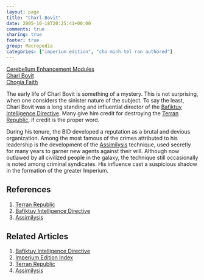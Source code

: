 ```yaml
---
layout: page
title: "Charl Bovit"
date: 2005-10-18T20:25:41+00:00
comments: true
sharing: true
footer: true
group: Macropedia
categories: ["imperium edition", "cho minh tel ran authored"]
---
```


<div class='row'>
	<div class='col-md-4'><a href='/macropedia/cerebellum-enhancement-modules'>Cerebellum Enhancement Modules</a></div>
	<div class='col-md-4'><a href='/macropedia/charl-bovit'>Charl Bovit</a></div>
	<div class='col-md-4'><a href='/macropedia/chogia-faith'>Chogia Faith</a></div>
</div>


The early life of Charl Bovit is something of a mystery. This is not surprising, when one considers the sinister nature of the subject. To say the least, Charl Bovit was a long standing and influential director of the  [Bafiktuy Intelligence Directive](/macropedia/bafiktuy-intelligence-directive). Many give him credit for destroying the [Terran Republic](/macropedia/terran-republic), if credit is the proper word.

During his tenure, the BID developed a reputation as a brutal and devious organization. Among the most famous of the crimes attributed to his leadership is the development of the [Assimilysis](/macropedia/assimilysis) technique, used secretly for many years to garner new agents against their will. Although now outlawed by all civilized people in the galaxy, the technique still occasionally is noted among criminal syndicates. His influence cast a suspicious shadow in the formation of the greater Imperium.

## References
1. [Terran Republic](/macropedia/terran-republic)
1. [Bafiktuy Intelligence Directive](/macropedia/bafiktuy-intelligence-directive)
1. [Assimilysis](/macropedia/assimilysis)

## Related Articles

1. [Bafiktuy Intelligence Directive](/macropedia/bafiktuy-intelligence-directive)
2. [Imperium Edition Index](/macropedia/imperium-edition-index)
3. [Terran Republic](/macropedia/terran-republic)
4. [Assimilysis](/macropedia/assimilysis)


 
